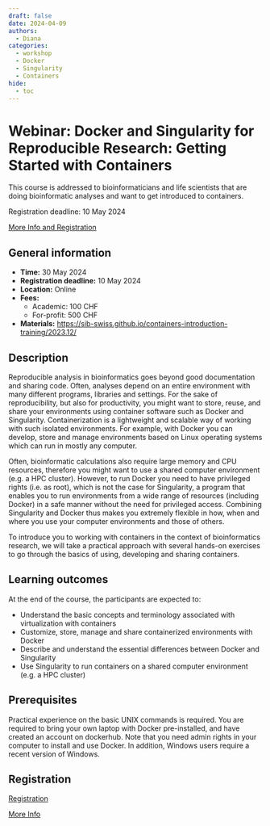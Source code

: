 ```yaml
---
draft: false
date: 2024-04-09
authors:
  - Diana
categories:
  - workshop
  - Docker
  - Singularity
  - Containers
hide:
  - toc
---
```


# Webinar: Docker and Singularity for Reproducible Research: Getting Started with Containers

This course is addressed to bioinformaticians and life scientists that are doing bioinformatic analyses and want to get introduced to containers.

Registration deadline: 10 May 2024

[More Info and Registration](https://www.sib.swiss/training/course/20240527_DOCK) 

<!-- more -->

## General information 

* __Time:__ 30 May 2024
* __Registration deadline:__ 10 May 2024
* __Location:__  Online
* __Fees:__ 
    *  Academic: 100 CHF
    *  For-profit: 500 CHF
* __Materials:__ https://sib-swiss.github.io/containers-introduction-training/2023.12/

## Description

Reproducible analysis in bioinformatics goes beyond good documentation and sharing code. Often, analyses depend on an entire environment with many different programs, libraries and settings. For the sake of reproducibility, but also for productivity, you might want to store, reuse, and share your environments using container software such as Docker and Singularity. Containerization is a lightweight and scalable way of working with such isolated environments. For example, with Docker you can develop, store and manage environments based on Linux operating systems which can run in mostly any computer.

Often, bioinformatic calculations also require large memory and CPU resources, therefore you might want to use a shared computer environment (e.g. a HPC cluster). However, to run Docker you need to have privileged rights (i.e. as root), which is not the case for Singularity, a program that enables you to run environments from a wide range of resources (including Docker) in a safe manner without the need for privileged access. Combining Singularity and Docker thus makes you extremely flexible in how, when and where you use your computer environments and those of others.

To introduce you to working with containers in the context of bioinformatics research, we will take a practical approach with several hands-on exercises to go through the basics of using, developing and sharing containers.

## Learning outcomes

At the end of the course, the participants are expected to:

* Understand the basic concepts and terminology associated with virtualization with containers
* Customize, store, manage and share containerized environments with Docker
* Describe and understand the essential differences between Docker and Singularity
* Use Singularity to run containers on a shared computer environment (e.g. a HPC cluster)

## Prerequisites

Practical experience on the basic UNIX commands is required. 
You are required to bring your own laptop with Docker pre-installed, and have created an account on dockerhub. Note that you need admin rights in your computer to install and use Docker. In addition, Windows users require a recent version of Windows.

## Registration

[Registration](https://www.sib.swiss/training/course-apply/20240527_DOCK) 

[More Info](https://www.sib.swiss/training/course/20240527_DOCK) 

